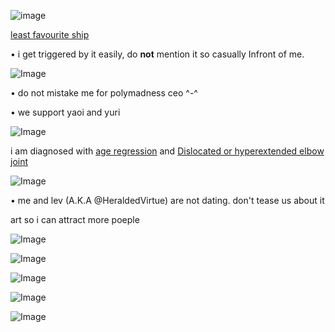 ![image](https://github.com/user-attachments/assets/552cbbba-283a-4116-a8b5-99dcce55a062)





[least favourite ship](https://shipping.fandom.com/wiki/IChance)





• i get triggered by it easily, do __not__ mention it so casually Infront of me.




![Image](https://github.com/user-attachments/assets/c8b682ca-cbb1-495b-a3c4-a3fc55b2dd42)



• do not mistake me for polymadness ceo ^-^




• we support yaoi and yuri



![Image](https://github.com/user-attachments/assets/c8b682ca-cbb1-495b-a3c4-a3fc55b2dd42)




i am diagnosed with [age regression](https://en.m.wikipedia.org/wiki/Age_regression_in_therapy) and [Dislocated or hyperextended elbow joint](https://en.m.wikipedia.org/wiki/Dislocated_shoulder)










![Image](https://github.com/user-attachments/assets/c8b682ca-cbb1-495b-a3c4-a3fc55b2dd42)









• me and lev (A.K.A @HeraldedVirtue) are not dating. don't tease us about it












art so i can attract more poeple 






![Image](https://github.com/user-attachments/assets/49acfce0-68cb-43c4-b4dd-4ce1c69d7937)











![Image](https://github.com/user-attachments/assets/083f6e86-4290-4962-bac6-b510adbc4117)










![Image](https://github.com/user-attachments/assets/192236f6-e0ff-4aa6-8177-4b34ccd61ff9)









![Image](https://github.com/user-attachments/assets/958a466c-06e2-4f50-a41c-b13c30772dee)











![Image](https://github.com/user-attachments/assets/1bac471f-33f4-4479-8db5-191df218a912)

	
